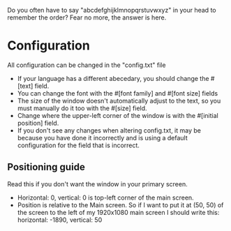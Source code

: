 Do you often have to say "abcdefghijklmnopqrstuvwxyz" in your head to remember the order? Fear no more, the answer is here.

# Configuration
All configuration can be changed in the "config.txt" file

* If your language has a different abecedary, you should change the #\[text\] field.
* You can change the font with the #\[font family\] and #\[font size\] fields
* The size of the window doesn't automatically adjust to the text, so you must manually do it too with the #\[size\] field.
* Change where the upper-left corner of the window is with the #\[initial position\] field.
* If you don't see any changes when altering config.txt, it may be because you have done it incorrectly and is using a default configuration for the field that is incorrect.

## Positioning guide
Read this if you don't want the window in your primary screen.
* Horizontal: 0, vertical: 0 is top-left corner of the main screen.
* Position is relative to the Main screen. So if I want to put it at (50, 50) of the screen to the left of my 1920x1080 main screen I should write this:        
    horizontal: -1890, vertical: 50